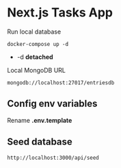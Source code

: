 # Next.js Tasks App

Run local database

```
docker-compose up -d
```

- -d **detached**

Local MongoDB URL

```
mongodb://localhost:27017/entriesdb
```

## Config env variables

Rename **.env.template**

## Seed database

```
http://localhost:3000/api/seed
```
